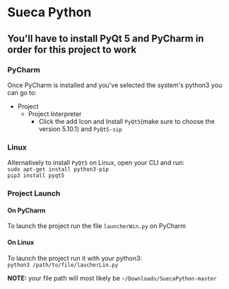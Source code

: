 # Sueca Python

## You'll have to install PyQt 5 and PyCharm in order for this project to work

### PyCharm
Once PyCharm is installed and you've selected the system's python3 you can go to:
* Project
  * Project Interpreter
    * Click the add Icon and Install `PyQt5`(make sure to choose the version 5.10.1) and `PyQt5-sip`

### Linux
Alternatively to install `PyQt5` on Linux, open your CLI and run:  
`sudo apt-get install python3-pip`  
`pip3 install pyqt5`

### Project Launch
#### On PyCharm
To launch the project run the file `launcherWin.py` on PyCharm

#### On Linux
To launch the project run it with your python3:  
`python3 /path/to/file/laucherLin.py`


**NOTE:** your file path will most likely be `~/Downloads/SuecaPython-master`
